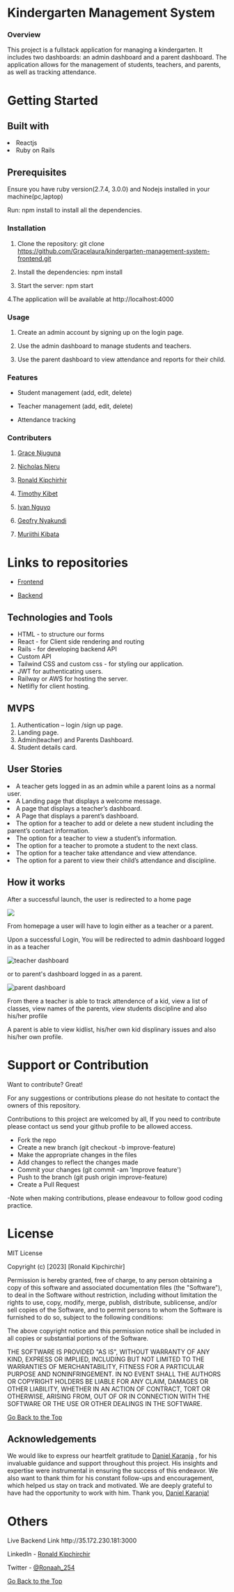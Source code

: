 # Kindergarten Management System
### Overview
This project is a fullstack application for managing a kindergarten. It includes two dashboards: an admin dashboard and a parent dashboard. The application allows for the management of students, teachers, and parents, as well as tracking attendance.

# Getting Started
## Built with

<li>Reactjs</li>

<li>Ruby on Rails</li>

## Prerequisites

Ensure you have ruby version(2.7.4, 3.0.0)  and Nodejs installed in your machine(pc,laptop)

Run: npm install to install all the dependencies.

### Installation
1. Clone the repository: git clone https://github.com/Gracelaura/kindergarten-management-system-frontend.git

2. Install the dependencies: npm install

3. Start the server: npm start

4.The application will be available at http://localhost:4000
### Usage
1. Create an admin account by signing up on the login page.

2. Use the admin dashboard to manage students and teachers.

3. Use the parent dashboard to view attendance and reports for their child.
### Features
- Student management (add, edit, delete)

- Teacher management (add, edit, delete)

- Attendance tracking

### Contributers
1. [Grace Njuguna](https://mail.google.com/mail/u/0/?fs=1&tf=cm&source=mailto&to=grace.njuguna@student.moringaschool.com)

2. [Nicholas Njeru](https://mail.google.com/mail/u/0/?fs=1&tf=cm&source=mailto&to=ronaldcheruyiot342gmail.com)

3. [Ronald Kipchirhir](https://www.linkedin.com/in/ronald-kipchirchir-034983246/)

4. [Timothy Kibet](https://mail.google.com/mail/u/0/?fs=1&tf=cm&source=mailto&to=timothy.kibet@student.moringashool.com)

5. [Ivan Nguyo](https://mail.google.com/mail/u/0/?fs=1&tf=cm&source=mailto&to=nguyoivan@gmail.com)

6. [Geofry Nyakundi](https://mail.google.com/mail/u/0/?fs=1&tf=cm&source=mailto&to=geofry.nyakundi@student.moringashool.com)

7. [Muriithi Kibata](https://mail.google.com/mail/u/0/?fs=1&tf=cm&source=mailto&to=muriithi.kibata@student.moringaschool.com)

# Links to repositories
- [Frontend](https://github.com/Gracelaura/kindergarten-management-system-frontend)

- [Backend](https://github.com/Gracelaura/kindergarten-management-system-frontend)
## Technologies and Tools 
- HTML - to structure our forms
- React - for Client side rendering and routing
- Rails - for developing backend API
- Custom API
- Tailwind CSS and custom css - for styling our application.
- JWT for authenticating users.
- Railway or AWS for hosting the server.
- Netlifly for client hosting.


## MVPS
1. Authentication – login /sign up page. 
2. Landing page.
3. Admin(teacher) and Parents Dashboard.
4. Student details card.
## User Stories
 <li>A teacher gets logged in as an admin while a parent loins as a normal user.</li>
<li>A Landing page that displays a welcome message.</li>
<li>A page that displays a teacher’s dashboard.</li>
<li>A Page that displays a parent’s dashboard.</li>
<li>The option for a teacher to add or delete a new student including the parent’s contact information.</li>
<li>The option for a teacher to view a student’s  information.</li>
<li>The option for a teacher to promote a student to the next class.</li>
<li>The option for a teacher take attendance and view attendance.</li>
<li>The option for a parent to view their child’s attendance and discipline.</li>

## How it works
<p>After a successful launch, the user is redirected to a home page</p>
<img src="./src/App/components/images/home.png"/>

<p>From homepage a user will have to login either as a teacher or a parent.</p>

<p>Upon a successful Login, You will be redirected to admin dashboard logged in as a teacher</p> <img src="./src/App/components/images/t-dashboard.png" alt='teacher dashboard'/> <p>or to parent's dashboard logged in as a parent.</p>
<img src="./src/App/components/images/parent-dashboard.png" alt='parent dashboard'/>
<p>From there a teacher is able to track attendence of a kid, view a list of classes, view names of the parents, view students discipline and also his/her profile</p>
<p>A parent is able to view kidlist, his/her own kid displinary issues and also his/her own profile.</p>

# Support or Contribution

Want to contribute? Great!

For any suggestions or contributions please do not hesitate to contact the owners of this repository.

Contributions to this project are welcomed by all, If you need to contribute 
please  contact us send your github profile to be allowed access.

 
  * Fork the repo
  * Create a new branch (git checkout -b improve-feature)
  * Make the appropriate changes in the files
  * Add changes to reflect the changes made
  * Commit your changes (git commit -am 'Improve feature')
  * Push to the branch (git push origin improve-feature)
  * Create a Pull Request

-Note when making contributions, please endeavour to follow good coding practice.

# License
MIT License

Copyright (c) [2023] [Ronald Kipchirchir]

<p>Permission is hereby granted, free of charge, to any person obtaining a copy of this software and associated documentation files (the "Software"), to deal in the Software without restriction, including without limitation the rights to use, copy, modify, merge, publish, distribute, sublicense, and/or sell copies of the Software, and to permit persons to whom the Software is furnished to do so, subject to the following conditions:</p>

<p>The above copyright notice and this permission notice shall be included in all copies or substantial portions of the Software.</p>

<p>THE SOFTWARE IS PROVIDED "AS IS", WITHOUT WARRANTY OF ANY KIND, EXPRESS OR IMPLIED, INCLUDING BUT NOT LIMITED TO THE WARRANTIES OF MERCHANTABILITY, FITNESS FOR A PARTICULAR PURPOSE AND NONINFRINGEMENT. IN NO EVENT SHALL THE AUTHORS OR COPYRIGHT HOLDERS BE LIABLE FOR ANY CLAIM, DAMAGES OR OTHER LIABILITY, WHETHER IN AN ACTION OF CONTRACT, TORT OR OTHERWISE, ARISING FROM, OUT OF OR IN CONNECTION WITH THE SOFTWARE OR THE USE OR OTHER DEALINGS IN THE SOFTWARE.</p>

[Go Back to the Top](https://github.com/Gracelaura/kindergarten-management-system-frontend)
## Acknowledgements

We would like to express our heartfelt gratitude to [Daniel Karanja](https://mail.google.com/mail/u/0/?fs=1&tf=cm&source=mailto&to=daniel.karanja@moringaschool.com)                                                                                                                                                                                                , for his invaluable guidance and support throughout this project. His insights and expertise were instrumental in ensuring the success of this endeavor. We also want to thank thim for his constant follow-ups and encouragement, which helped us stay on track and motivated. We are deeply grateful to have had the opportunity to work with him. Thank you, [Daniel Karanja!](https://mail.google.com/mail/u/0/?fs=1&tf=cm&source=mailto&to=daniel.karanja@moringaschool.com)

# Others
<p > <span>Live Backend Link </span><span className="text-pink-600">http://35.172.230.181:3000</span></p>

LinkedIn - [Ronald Kipchirchir](https://www.linkedin.com/in/ronald-kipchirchir-034983246/)

Twitter - [@Ronaah_254](https://twitter.com/Ronaah_254)

[Go Back to the Top](https://github.com/Gracelaura/kindergarten-management-system-frontend)

